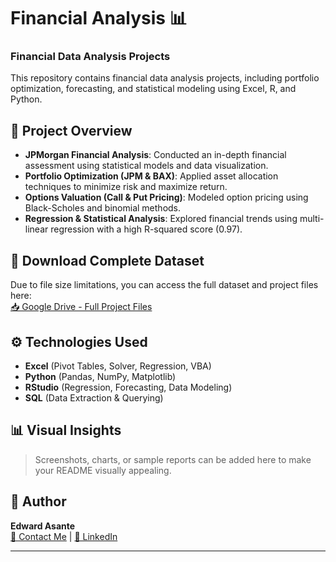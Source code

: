 # Financial Analysis 📊  
### Financial Data Analysis Projects  

This repository contains financial data analysis projects, including portfolio optimization, forecasting, and statistical modeling using Excel, R, and Python.

## 📂 Project Overview  
- **JPMorgan Financial Analysis**: Conducted an in-depth financial assessment using statistical models and data visualization.  
- **Portfolio Optimization (JPM & BAX)**: Applied asset allocation techniques to minimize risk and maximize return.  
- **Options Valuation (Call & Put Pricing)**: Modeled option pricing using Black-Scholes and binomial methods.  
- **Regression & Statistical Analysis**: Explored financial trends using multi-linear regression with a high R-squared score (0.97).  

## 🔗 Download Complete Dataset  
Due to file size limitations, you can access the full dataset and project files here:  
[📥 Google Drive - Full Project Files](https://drive.google.com/drive/folders/19TVEUX4a6XCDNAYXBbZf00SvXvXzkvij?usp=sharing)  

## ⚙️ Technologies Used  
- **Excel** (Pivot Tables, Solver, Regression, VBA)  
- **Python** (Pandas, NumPy, Matplotlib)  
- **RStudio** (Regression, Forecasting, Data Modeling)  
- **SQL** (Data Extraction & Querying)  

## 📊 Visual Insights  
> Screenshots, charts, or sample reports can be added here to make your README visually appealing.  

## 👤 Author  
**Edward Asante**  
[📧 Contact Me](eddyasante2001@gmail.com) | [🔗 LinkedIn](https://www.linkedin.com/in/edward-a-a1b821207/)  

---



